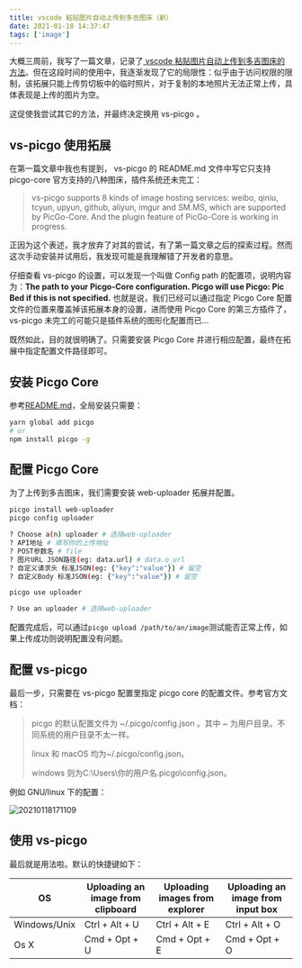 ```yaml
---
title: vscode 粘贴图片自动上传到多吉图床（新）
date: 2021-01-18 14:37:47
tags: ['image']
---
```


大概三周前，我写了一篇文章，记录了[ vscode 粘贴图片自动上传到多吉图床的方法](https://blog.allwens.work/uploadImageToDogedoge/)。但在这段时间的使用中，我逐渐发现了它的局限性：似乎由于访问权限的限制，该拓展只能上传剪切板中的临时照片，对于复制的本地照片无法正常上传，具体表现是上传的图片为空。

这促使我尝试其它的方法，并最终决定换用 vs-picgo 。

<!--more-->

## vs-picgo 使用拓展

在第一篇文章中我也有提到， vs-picgo 的 README.md 文件中写它只支持 picgo-core 官方支持的八种图床，插件系统还未完工：

> vs-picgo supports 8 kinds of image hosting services: weibo, qiniu, tcyun, upyun, github, aliyun, imgur and SM.MS, which are supported by PicGo-Core. And the plugin feature of PicGo-Core is working in progress.

正因为这个表述，我才放弃了对其的尝试，有了第一篇文章之后的探索过程。然而这次手动安装并试用后，我发现可能是我理解错了开发者的意思。

仔细查看 vs-picgo 的设置，可以发现一个叫做 Config path 的配置项，说明内容为：**The path to your Picgo-Core configuration. Picgo will use Picgo: Pic Bed if this is not specified.** 也就是说，我们已经可以通过指定 Picgo Core 配置文件的位置来覆盖掉该拓展本身的设置，进而使用 Picgo Core 的第三方插件了， vs-picgo 未完工的可能只是插件系统的图形化配置而已...

既然如此，目的就很明确了。只需要安装 Picgo Core 并进行相应配置，最终在拓展中指定配置文件路径即可。

## 安装 Picgo Core

参考[README.md](https://github.com/PicGo/PicGo-Core)，全局安装只需要：
```bash
yarn global add picgo
# or
npm install picgo -g
```

## 配置 Picgo Core

为了上传到多吉图床，我们需要安装 web-uploader 拓展并配置。
```bash
picgo install web-uploader
picgo config uploader

? Choose a(n) uploader # 选择web-uploader
? API地址 # 填写你的上传地址
? POST参数名 # file
? 图片URL JSON路径(eg: data.url) # data.o_url
? 自定义请求头 标准JSON(eg: {"key":"value"}) # 留空
? 自定义Body 标准JSON(eg: {"key":"value"}) # 留空

picgo use uploader

? Use an uploader # 选择web-uploader
```

配置完成后，可以通过`picgo upload /path/to/an/image`测试能否正常上传，如果上传成功则说明配置没有问题。

## 配置 vs-picgo

最后一步，只需要在 vs-picgo 配置里指定 picgo core 的配置文件。参考官方文档：

> picgo 的默认配置文件为 ~/.picgo/config.json 。其中 ~ 为用户目录。不同系统的用户目录不太一样。
>
> linux 和 macOS 均为~/.picgo/config.json。
>
> windows 则为C:\Users\你的用户名\.picgo\config.json。

例如 GNU/linux 下的配置：

![20210118171109](https://rmt.dogedoge.com/fetch/allwens-work/storage/20210118171109.png)

## 使用 vs-picgo

最后就是用法啦。默认的快捷键如下：

| OS           | Uploading an image from clipboard | Uploading images from explorer | Uploading an image from input box |
| ------------ | --------------------------------- | ------------------------------ | --------------------------------- |
| Windows/Unix | Ctrl + Alt + U                    | Ctrl + Alt + E                 | Ctrl + Alt + O                    |
| Os X         | Cmd + Opt + U                     | Cmd + Opt + E                  | Cmd + Opt + O                     |